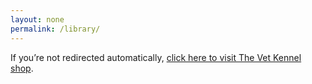 ```yaml
---
layout: none
permalink: /library/
---
```


<!DOCTYPE html>
<html lang="en">
<head>
  <meta charset="UTF-8">
  <title>Redirecting…</title>
  <meta http-equiv="refresh" content="0; url=https://thevetkennel.etsy.com">
  <link rel="canonical" href="https://thevetkennel.etsy.com">
</head>
<body>
  <p>If you’re not redirected automatically, 
     <a href="https://thevetkennel.etsy.com">click here to visit The Vet Kennel shop</a>.</p>
</body>
</html>
